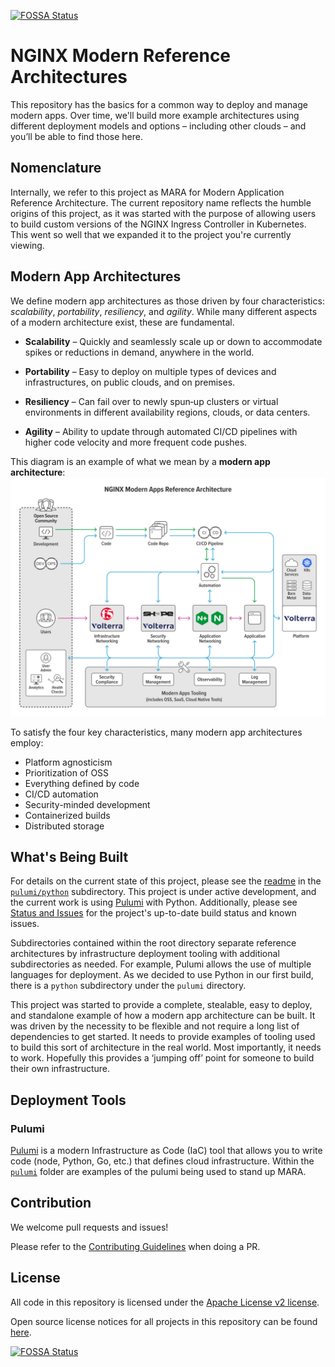 [![FOSSA Status](https://app.fossa.com/api/projects/custom%2B5618%2Fgit%40github.com%3Anginxinc%2Fkic-reference-architectures.git.svg?type=shield)](https://app.fossa.com/projects/custom%2B5618%2Fgit%40github.com%3Anginxinc%2Fkic-reference-architectures.git?ref=badge_shield)

# NGINX Modern Reference Architectures

This repository has the basics for a common way to deploy and manage modern apps. 
Over time, we'll build more example architectures using different deployment 
models and options – including other clouds – and you’ll be able to find those here.

## Nomenclature

Internally, we refer to this project as MARA for Modern Application Reference 
Architecture. The current repository name reflects the humble origins of this 
project, as it was started with the purpose of allowing users to build custom 
versions of the NGINX Ingress Controller in Kubernetes. This went so well that 
we expanded it to the project you're currently viewing.

## Modern App Architectures

We define modern app architectures as those driven by four characteristics: 
*scalability*, *portability*, *resiliency*, and *agility*. While many different 
aspects of a modern architecture exist, these are fundamental.

* **Scalability** – Quickly and seamlessly scale up or down to accommodate 
spikes or reductions in demand, anywhere in the world.

* **Portability** – Easy to deploy on multiple types of devices and 
infrastructures, on public clouds, and on premises.

*	**Resiliency** – Can fail over to newly spun‑up clusters or virtual 
environments in different availability regions, clouds, or data centers.

*	**Agility** – Ability to update through automated CI/CD pipelines 
with higher code velocity and more frequent code pushes.

This diagram is an example of what we mean by a **modern app architecture**:
![Modern Apps Architecture Example Diagram](./docs/DIAG-NGINX-ModernAppsRefArch-04-web-1024x776.svg)

To satisfy the four key characteristics, many modern app architectures employ:

*	Platform agnosticism
*	Prioritization of OSS
*	Everything defined by code
*	CI/CD automation
*	Security-minded development
*	Containerized builds
*	Distributed storage

## What's Being Built

For details on the current state of this project, please see the
[readme](./pulumi/python/README.md) in the [`pulumi/python`](./pulumi/python) 
subdirectory. This project is under active development, and the current work 
is using [Pulumi](https://www.pulumi.com/) with Python. Additionally, please see
[Status and Issues](./docs/status-and-issues.md) for the project's up-to-date 
build status and known issues.

Subdirectories contained within the root directory separate reference architectures 
by infrastructure deployment tooling with additional subdirectories as needed. 
For example, Pulumi allows the use of multiple languages for deployment. As we 
decided to use Python in our first build, there is a `python` subdirectory 
under the `pulumi` directory.

This project was started to provide a complete, stealable, easy to deploy, and 
standalone example of how a modern app architecture can be built. It was driven by 
the necessity to be flexible and not require a long list of dependencies to get started. 
It needs to provide examples of tooling used to build this sort of architecture in 
the real world. Most importantly, it needs to work. Hopefully this provides a 
‘jumping off’ point for someone to build their own infrastructure.


## Deployment Tools

### Pulumi

[Pulumi](https://www.pulumi.com/) is a modern Infrastructure as Code (IaC) tool 
that allows you to write code (node, Python, Go, etc.) that defines cloud infrastructure. 
Within the [`pulumi`](./pulumi) folder are examples of the pulumi being used to stand up MARA.

## Contribution

We welcome pull requests and issues!

Please refer to the [Contributing Guidelines](CONTRIBUTING.md) when doing a PR.  


## License

All code in this repository is licensed under the
[Apache License v2 license](./LICENSE).

Open source license notices for all projects in this repository can be
found [here](https://app.fossa.com/reports/92595e16-c0b8-4c68-8c76-59696b6ac219).

[![FOSSA Status](https://app.fossa.com/api/projects/custom%2B5618%2Fgit%40github.com%3Anginxinc%2Fkic-reference-architectures.git.svg?type=large)](https://app.fossa.com/projects/custom%2B5618%2Fgit%40github.com%3Anginxinc%2Fkic-reference-architectures.git?ref=badge_large)
